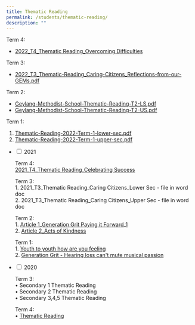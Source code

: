 ```yaml
---
title: Thematic Reading
permalink: /students/thematic-reading/
description: ""
---
```

Term 4:

*   [2022_T4_Thematic Reading\_Overcoming Difficulties](/files/2022_T4_Thematic-Reading_Overcoming-Difficulties.pdf)

Term 3:

*   [2022_T3_Thematic-Reading_Caring-Citizens_Reflections-from-our-GEMs.pdf](/files/2022_T3_Thematic-Reading_Caring-Citizens_Reflections-from-our-GEMs.pdf)

Term 2:

*   [Geylang-Methodist-School-Thematic-Reading-T2-LS.pdf](/files/Geylang-Methodist-School-Thematic-Reading-T2-LS.pdf)
*   [Geylang-Methodist-School-Thematic-Reading-T2-US.pdf](/files/Geylang-Methodist-School-Thematic-Reading-T2-US.pdf)

Term 1:

1.  [Thematic-Reading-2022-Term-1-lower-sec.pdf](/files/Thematic-Reading-2022-Term-1-lower-sec.pdf)
2.  [Thematic-Reading-2022-Term-1-upper-sec.pdf](/files/Thematic-Reading-2022-Term-1-upper-sec.pdf)


<ul class="jekyllcodex\_accordion">
<li>
    <input type="checkbox" id="accordion1">
    <label for="accordion1">2021</label>
    <div>
      <p>Term 4:<br><a href="/files/2021_T4_Thematic-Reading_Celebrating-Success.pdf">2021_T4_Thematic Reading_Celebrating Success</a></p>
			<p>Term 3:<br><a href=""></a>1. 2021_T3_Thematic Reading_Caring Citizens_Lower Sec - file in word doc<br><a href=""></a>2. 2021_T3_Thematic Reading_Caring Citizens_Upper Sec - file in word doc</p>
			<p>Term 2:<br>1. <a href="/files/1-Silent-Reading_Article-1_Generation-Grit-Paying-it-Forward_1.pdf">Article 1_Generation Grit Paying it Forward_1</a><br>2. <a href="/files/2-Silent-Reading-_Article-2_Acts-of-Kindness.pdf">Article 2_Acts of Kindness</a></p>
			<p>Term 1:<br>1. <a href="/files/Youth-to-youth-how-are-you-feeling.pdf">Youth to youth how are you feeling</a><br>2. <a href="/files/Generation-Grit-Hearing-loss-cant-mute-musical-passion.pdf">Generation Grit - Hearing loss can't mute musical passion</a></p>
    </div>
	</li>
	<li>
    <input type="checkbox" id="accordion2">
    <label for="accordion2">2020</label>
    <div>
			<p>Term 3:<br> • <a href=""></a> Secondary 1 Thematic Reading<br> • <a href=""></a>Secondary 2 Thematic Reading<br> • <a href=""></a>Secondary 3,4,5 Thematic Reading</p>
			<p>Term 4:<br>• <a href="">Thematic Reading</a></p>
    </div>
	</li>